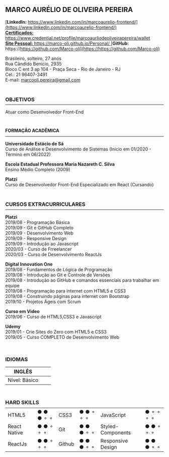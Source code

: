 ## **MARCO AURÉLIO DE OLIVEIRA PEREIRA**

[**LinkedIn:** https://www.linkedin.com/in/marcoaurelio-frontend/](https://www.linkedin.com/in/marcoaurelio-frontend/)<br>
[**Certificados:** https://www.credential.net/profile/marcoaurliodeoliveirapereira/wallet ](https://www.credential.net/profile/marcoaurliodeoliveirapereira/wallet)<br>
[**Site Pessoal:** https://marco-oli.github.io/Personal/ ](https://marco-oli.github.io/Personal/)
[**GitHub:** https://https://github.com/Marco-oli](https://https://github.com/Marco-oli)

Brasileiro, solteiro, 27 anos<br>
Rua Cândido Benicio, 2935<br>
Bloco C ent 3 ap 104 - Praça Seca - Rio de Janeiro - RJ<br>
Cel.: 21 96407-3491<br>
E-mail: marcooli.pereira@gmail.com<br>

<br>

### <p style="line-height:0">**OBJETIVOS**</p>
---
Atuar como Desenvolvedor Front-End

<br>

#### <p style="line-height:0">**FORMAÇÃO ACADÊMICA**</p>
---

**Universidade Estácio de Sá**<br>
 Curso de Análise e Desenvolvimento de Sistemas (Início em 01/2020 - Término em 06/2022)

**Escola Estadual Professora Maria Nazareth C. Silva**<br>
 Ensino Médio Completo (2009)

 **Platzi**<br>
 Curso de Desenvolvedor Front-End Especializado em React (Cursando)

<br>

### <p style="line-height:0">**CURSOS EXTRACURRICULARES**</p>
---
**Platzi**<br>
2019/08 - Programação Básica<br>
2019/09 - Git e GitHub Completo<br>
2019/09 - Desenvolvimento Web<br>
2019/09 - Responsive Design<br>
2019/09 - Introdução ao Javascript<br>
2020/03 - Curso de Frreelancer<br>
2020/03 - Curso de Desenvolvimento ReactJs<br>



**Digital Innovation One**<br>
2019/08 - Fundamentos de Lógica de Programação <br>
2019/08 - Introdução ao Git e Controle de Versões<br>
2019/08 - Introdução ao GitHub e comandos essenciais para trabalhar em equipe<br>
2019/08 - Programação para internet com HTML5 e CSS3<br>
2019/08 - Construindo páginas para internet com Bootstrap<br>
2019/10 - Projetos Ágeis com Scrum<br>

**Curso em Video**<br>
2019/06 - Curso de HTML5,CSS3 e Javascript<br>

**Udemy**<br>
2019/01 - Crie Sites do Zero com HTML5 e CSS3 <br>
2019/05 - Curso COMPLETO de Desenvolvimento Web<br>

<br>

### <p style="line-height:1">**IDIOMAS**</p>
|INGLÊS|||
|---|---|---|
|Nível: Básico|||

<br>

### <p style="line-height:0">**HARD SKILLS**</p>

|||||||
|---|---|---|---|---|---|
| HTML5 | ● ● ● ⚬ ⚬ | CSS3 | ● ● ⚬ ⚬ ⚬ | JavaScript | ● ⚬ ⚬ ⚬ ⚬ |
| React Native | ● ● ⚬ ⚬ ⚬ | Git | ● ● ● ⚬ ⚬ |  Styled-Components | ● ● ⚬ ⚬ ⚬ |
| ReactJs | ● ● ⚬ ⚬ ⚬ | Github | ● ● ● ⚬ ⚬ | Responsive Design | ● ● ● ⚬ ⚬ | 